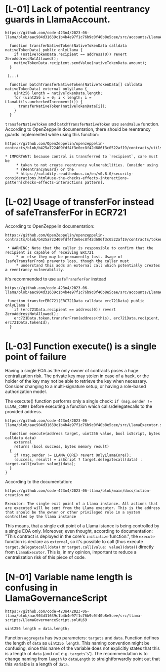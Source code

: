 # [L-01] Lack of potential reentrancy guards in LlamaAccount.

```
https://github.com/code-423n4/2023-06-llama/blob/aac904d31639c1b4b4e97f1c76b9c0f40b8e5cee/src/accounts/LlamaAccount.sol#L147

  function transferNativeToken(NativeTokenData calldata nativeTokenData) public onlyLlama {
    if (nativeTokenData.recipient == address(0)) revert ZeroAddressNotAllowed();
    nativeTokenData.recipient.sendValue(nativeTokenData.amount);
  }

 (...)

  function batchTransferNativeToken(NativeTokenData[] calldata nativeTokenData) external onlyLlama {
    uint256 length = nativeTokenData.length;
    for (uint256 i = 0; i < length; i = LlamaUtils.uncheckedIncrement(i)) {
      transferNativeToken(nativeTokenData[i]);
    }
  }
```

`transferNativeToken` and `batchTransferNativeToken` use `sendValue` function.
According to OpenZeppelin documentation, there should be reentrancy guards implemented while using this function:

```
https://github.com/OpenZeppelin/openzeppelin-contracts/blob/b425a722409fdf4f3e0ec8f42d686f3c0522af19/contracts/utils/Address.sol#L36

* IMPORTANT: because control is transferred to `recipient`, care must be
     * taken to not create reentrancy vulnerabilities. Consider using
     * {ReentrancyGuard} or the
     * https://solidity.readthedocs.io/en/v0.8.0/security-considerations.html#use-the-checks-effects-interactions-pattern[checks-effects-interactions pattern].
```



# [L-02] Usage of transferFor instead of safeTransferFor in ECR721

According to OpenZeppelin documentation:

```
https://github.com/OpenZeppelin/openzeppelin-contracts/blob/b425a722409fdf4f3e0ec8f42d686f3c0522af19/contracts/token/ERC721/IERC721.sol#L75

 * WARNING: Note that the caller is responsible to confirm that the recipient is capable of receiving ERC721
     * or else they may be permanently lost. Usage of {safeTransferFrom} prevents loss, though the caller must
     * understand this adds an external call which potentially creates a reentrancy vulnerability.
```

it's recommended to use `safeTransferFor` instead

```
https://github.com/code-423n4/2023-06-llama/blob/aac904d31639c1b4b4e97f1c76b9c0f40b8e5cee/src/accounts/LlamaAccount.sol#L200

 function transferERC721(ERC721Data calldata erc721Data) public onlyLlama {
    if (erc721Data.recipient == address(0)) revert ZeroAddressNotAllowed();
    erc721Data.token.transferFrom(address(this), erc721Data.recipient, erc721Data.tokenId);
  }
```

# [L-03] Function execute() is a single point of failure
Having a single EOA as the only owner of contracts poses a huge centralization risk. The private key may stolen in case of a hack, or the holder of the key may not be able to retrieve the key when necessary. Consider changing to a multi-signature setup, or having a role-based authorization model.


The execute() function performs only a single check:  `if (msg.sender != LLAMA_CORE)` before executing a function which calls/delegatecalls to the provided address.


```
https://github.com/code-423n4/2023-06-llama/blob/aac904d31639c1b4b4e97f1c76b9c0f40b8e5cee/src/LlamaExecutor.sol#L29

  function execute(address target, uint256 value, bool isScript, bytes calldata data)
    external
    returns (bool success, bytes memory result)
  {
    if (msg.sender != LLAMA_CORE) revert OnlyLlamaCore();
    (success, result) = isScript ? target.delegatecall(data) : target.call{value: value}(data);
  }
}
```

According to the documentation:

```
https://github.com/code-423n4/2023-06-llama/blob/main/docs/action-creation.md

Executor: The single exit point of a Llama instance. All actions that are executed will be sent from the Llama executor. This is the address that should be the owner or other privileged role in a system controlled by the llama instance
```

This means, that a single exit point of a Llama istance is being controlled by a single EOA only. Moreover, even thought, according to documentation: "This contract is deployed in the core's `initialize` function.", the `execute` function is declare as `external`, so it's possible to call (thus execute `target.delegatecall(data)` or `target.call{value: value}(data)`) directly from `LlamaExecutor`. This is, in my opinion, important to reduce a centralization risk of this piece of code.



# [N-01] Variable name length is confusing in LlamaGovernanceScript

```
https://github.com/code-423n4/2023-06-llama/blob/aac904d31639c1b4b4e97f1c76b9c0f40b8e5cee/src/llama-scripts/LlamaGovernanceScript.sol#L69

uint256 length = data.length;
```
Function `aggregate` has two parameters: `targets` and `data`. Function defines the length of `data` as `uint256 length`. This naming convention might be confusing, since this name of the variable does not explicitly states that this is a length of `data` (and not e.g. `targets`'s').
The recommendation is to change naming from `length` to `dataLength` to straightforwardly point out that this variable is a length of `data`.